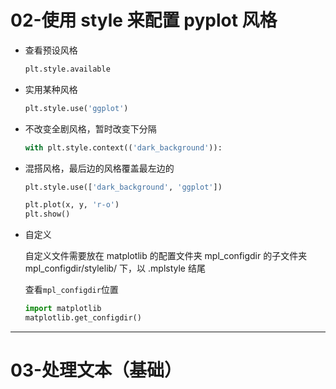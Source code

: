 # 02-使用 style 来配置 pyplot 风格

- 查看预设风格

  ```python
  plt.style.available
  ```

- 实用某种风格

  ```python
  plt.style.use('ggplot')
  ```

- 不改变全剧风格，暂时改变下分隔

  ```python
  with plt.style.context(('dark_background')):
  ```

- 混搭风格，最后边的风格覆盖最左边的

  ```python
  plt.style.use(['dark_background', 'ggplot'])
  
  plt.plot(x, y, 'r-o')
  plt.show()
  ```

- 自定义

  自定义文件需要放在 matplotlib 的配置文件夹 mpl_configdir 的子文件夹 mpl_configdir/stylelib/ 下，以 .mplstyle 结尾

  查看`mpl_configdir`位置

  ```python
  import matplotlib
  matplotlib.get_configdir()
  ```

------

# 03-处理文本（基础）

